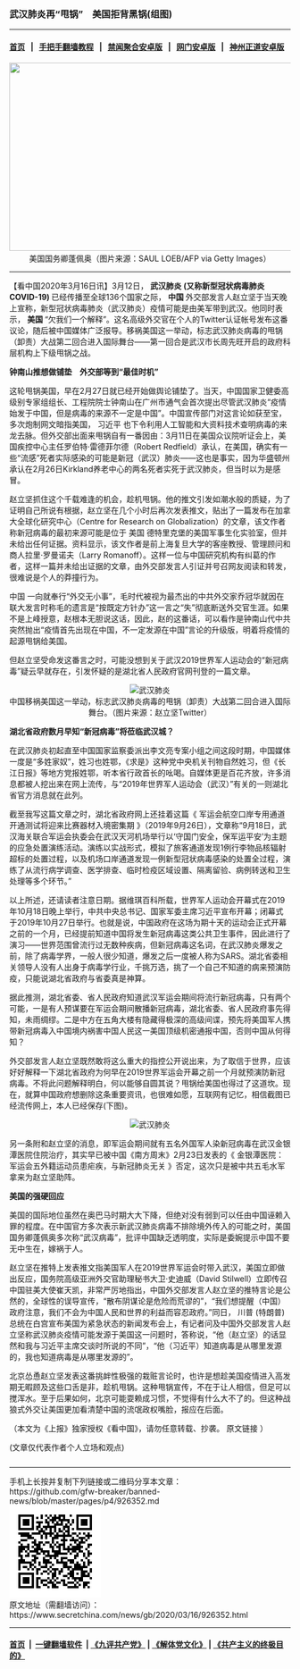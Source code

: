 ### 武汉肺炎再“甩锅”　美国拒背黑锅(组图)
------------------------

#### [首页](https://github.com/gfw-breaker/banned-news/blob/master/README.md) &nbsp;&nbsp;|&nbsp;&nbsp; [手把手翻墙教程](https://github.com/gfw-breaker/guides/wiki) &nbsp;&nbsp;|&nbsp;&nbsp; [禁闻聚合安卓版](https://github.com/gfw-breaker/bn-android) &nbsp;&nbsp;|&nbsp;&nbsp; [网门安卓版](https://github.com/oGate2/oGate) &nbsp;&nbsp;|&nbsp;&nbsp; [神州正道安卓版](https://github.com/SzzdOgate/update) 



<div class="article_right" style="fone-color:#000">
 <p style="text-align: center;">
  <img alt="" src="//img3.secretchina.com/pic/2020/2-20/p2631301a819018005-ss.jpg" style="height:337px; width:600px"/>
  <br>
   美国国务卿蓬佩奥（图片来源：SAUL LOEB/AFP via Getty Images）
   <span id="hideid" name="hideid" style="color:red;display:none;">
    <span href="https://www.secretchina.com">
    </span>
   </span>
  </br>
 </p>
 <div id="txt-mid1-t21-2017">
  

---


  </div>
 </div>
 <p>
  【看中国2020年3月16日讯】3月12日，
  <strong>
   <span href="https://www.secretchina.com/news/gb/tag/武汉肺炎" target="_blank">
    武汉肺炎
   </span>
   (又称新型冠状病毒肺炎 COVID-19)
  </strong>
  已经传播至全球136个国家之际，
  <strong>
   中国
  </strong>
  外交部发言人赵立坚于当天晚上宣称，新型冠状病毒肺炎（武汉肺炎）疫情可能是由美军带到武汉。他同时表示，
  <strong>
   美国
  </strong>
  “欠我们一个解释”。这名高级外交官在个人的Twitter认证帐号发布这番议论，随后被中国媒体广泛报导。移祸美国这一举动，标志武汉肺炎病毒的甩锅（卸责）大战第二回合进入国际舞台——第一回合是武汉市长周先旺开启的政府科层机构上下级甩锅之战。
  <span id="hideid" name="hideid" style="color:red;display:none;">
   <span href="https://www.secretchina.com">
   </span>
  </span>
 </p>
 <p>
  <strong>
   钟南山推想做铺垫　外交部等到“最佳时机”
  </strong>
 </p>
 <p>
  这轮甩锅美国，早在2月27日就已经开始做舆论铺垫了。当天，中国国家卫健委高级别专家组组长、工程院院士钟南山在广州市通气会首次提出尽管武汉肺炎“疫情始发于中国，但是病毒的来源不一定是中国”。中国宣传部门对这言论如获至宝，多次炮制网文暗指美国，
  <span href="https://www.secretchina.com/news/gb/tag/习近平" target="_blank">
   习近平
  </span>
  也下令利用人工智能和大资料技术查明病毒的来龙去脉。但外交部出面来甩锅自有一番因由：3月11日在美国众议院听证会上，美国疾控中心主任罗伯特‧雷德菲尔德（Robert Redfield）承认，在美国，确实有一些“流感”死者实际感染的可能是新冠（武汉）肺炎——这也是事实，因为华盛顿州承认在2月26日Kirkland养老中心的两名死者实死于武汉肺炎，但当时以为是感冒。
 </p>
 <p>
  赵立坚抓住这个千载难逢的机会，趁机甩锅。他的推文引发如潮水般的质疑，为了证明自己所说有根据，赵立坚在几个小时后再次发表推文，贴出了一篇发布在加拿大全球化研究中心（Centre for Research on Globalization）的文章，该文作者称新冠病毒的最初来源可能是位于
  <span href="https://www.secretchina.com/news/gb/tag/美国" target="_blank">
   美国
  </span>
  德特里克堡的美国军事生化实验室，但并未给出任何证据。资料显示，该文作者是前上海复旦大学的客座教授、管理顾问和商人拉里‧罗曼诺夫（Larry Romanoff）。这样一位与中国研究机构有纠葛的作者，这样一篇并未给出证据的文章，由外交部发言人引证并号召网友阅读和转发，很难说是个人的莽撞行为。
 </p>
 <p>
  <span href="https://www.secretchina.com/news/gb/tag/中国" target="_blank">
   中国
  </span>
  一向就奉行“外交无小事”，毛时代被视为最杰出的中共外交家乔冠华就因在联大发言时称毛的遗言是“按既定方针办”这一言之“失”彻底断送外交官生涯。如果不是上峰授意，赵根本无胆说这话，因此，赵的这番话，可以看作是钟南山代中共突然抛出“疫情首先出现在中国，不一定发源在中国”言论的升级版，明着将疫情的起源甩锅给美国。
 </p>
 <p>
  但赵立坚受命发这番言之时，可能没想到关于武汉2019世界军人运动会的“新冠病毒”疑云早就存在，引发怀疑的是湖北省人民政府官网刊登的一篇文章。
 </p>
 <p style="text-align: center;">
  <img alt="武汉肺炎" src="//img3.secretchina.com/pic/2020/3-16/p2648691a273139382-ss.jpg" style="height:399px; width:600px"/>
  <br>
   中国移祸美国这一举动，标志武汉肺炎病毒的甩锅（卸责）大战第二回合进入国际舞台。（图片来源：赵立坚Twitter）
  </br>
 </p>
 <p>
  <strong>
   湖北省政府数月早知“新冠病毒”将莅临武汉城？
  </strong>
 </p>
 <p>
  在武汉肺炎初起直至中国国家监察委派出李文亮专案小组之间这段时期，中国媒体一度是“多姓家奴”，姓习也姓鄂，《求是》这种党中央机关刊物自然姓习，但《长江日报》等地方党报姓鄂，听本省行政首长的吆喝。自媒体更是百花齐放，许多消息都被人挖出来在网上流传，与“2019年世界军人运动会（武汉）”有关的一则湖北省官方消息就在此列。
 </p>
 <p>
  截至我写这篇文章之时，湖北省政府网上还挂着这篇《
  <span href="http://www.hubei.gov.cn/zhuanti/2018zt/sjjrydh/201909/t20190926_1413656.shtml" target="_blank">
   军运会航空口岸专用通道开通测试将迎来比赛器材入境密集期
  </span>
  》（2019年9月26日），文章称“9月18日，武汉海关联合军运会执委会在武汉天河机场举行以‘守国门安全，保军运平安’为主题的应急处置演练活动。演练以实战形式，模拟了旅客通道发现1例行李物品核辐射超标的处置过程，以及机场口岸通道发现一例新型冠状病毒感染的处置全过程，演练了从流行病学调查、医学排查、临时检疫区域设置、隔离留验、病例转送和卫生处理等多个环节。”
 </p>
 <p>
  以上所述，还请读者注意日期。据维琪百科所载，世界军人运动会开幕式在2019年10月18日晚上举行，中共中央总书记、国家军委主席习近平宣布开幕；闭幕式于2019年10月27日举行。也就是说，中国政府在这场为期十天的运动会正式开幕之前的一个月，已经提前知道中国将发生新冠病毒这类公共卫生事件，因此进行了演习——世界范围曾流行过无数种疾病，但新冠病毒这名词，在武汉肺炎爆发之前，除了病毒学界，一般人很少知道，爆发之后一度被人称为SARS。湖北省委相关领导人没有人出身于病毒学行业，千挑万选，挑了一个自己不知道的病来预演防疫，只能说湖北省政府与省委真是神算。
 </p>
 <center>
  <div style="max-width: 632px;height:180px; display: none; text-align: center; margin: 0 auto; overflow: hidden;overflow-x: hidden;">
   <div id="taboola-midarticle-thumbnails" style="max-width: 632px;height:180px;overflow: hidden;overflow-x: hidden;">
   </div>
  </div>
  <div>
   <ins class="adsbygoogle" data-ad-client="ca-pub-1276641434651360" data-ad-format="fluid" data-ad-layout="in-article" data-ad-slot="5164544770" style="display:block; text-align:center;">
   </ins>
  </div>
 </center>
 <p>
  据此推测，湖北省委、省人民政府知道武汉军运会期间将流行新冠病毒，只有两个可能，一是有人预谋要在军运会期间散播新冠病毒，湖北省委、省人民政府事先得知，未雨绸缪。二是中方在五角大楼有隐藏得极深的高级间谍，预先将美国军人携带新冠病毒入中国境内祸害中国人民这一美国顶级机密通报中国，否则中国从何得知？
 </p>
 <p>
  外交部发言人赵立坚既然敢将这么重大的指控公开说出来，为了取信于世界，应该好好解释一下湖北省政府为何早在2019世界军运会开幕之前一个月就预演防新冠病毒。不将此问题解释明白，何以能够自圆其说？甩锅给美国也得过了这道坎。现在，就算中国政府想删除这条重要资讯，也很难如愿，互联网有记忆，相信截图已经流传网上，本人已经保存(下图)。
 </p>
 <p style="text-align: center;">
  <img alt="武汉肺炎" src="//img3.secretchina.com/pic/2020/3-16/p2648692a99301277-ss.jpg" style="height:491px; width:600px"/>
 </p>
 <p>
  另一条附和赵立坚的消息，即军运会期间就有五名外国军人染新冠病毒在武汉金银潭医院住院治疗，其实早已被中国《南方周末》2月23日发表的《
  <span href="https://www.infzm.com/contents/177493?fbclid=IwAR0H_5RWL1SbA78-4TkFUpgvdEjc4P8GvvXHsanVMCS9LUCEzxuwXnnPClY" target="_blank">
   金银潭医院：军运会五外籍运动员患疟疾，与新冠肺炎无关
  </span>
  》否定，这次只是被中共五毛水军拿来为赵立坚助阵。
 </p>
 <p>
  <strong>
   美国的强硬回应
  </strong>
 </p>
 <p>
  美国的国际地位虽然在奥巴马时期大大下降，但绝对没有弱到可以任由中国诬赖入罪的程度。在中国官方多次表示新武汉肺炎病毒不排除境外传入的可能之时，美国国务卿蓬佩奥多次称“武汉病毒”，批评中国缺乏透明度，实际是委婉提示中国不要无中生在，嫁祸于人。
 </p>
 <p>
  赵立坚在推特上发表推文指美国军人在2019世界军运会时带入武汉，美国立即做出反应，国务院高级亚洲外交官助理秘书大卫‧史迪威（David Stilwell）立即传召中国驻美大使崔天凯，非常严厉地指出，中国外交部发言人赵立坚的推特言论是公然的，全球性的误导宣传，“散布阴谋论是危险而荒谬的”，“我们想提醒（中国）政府注意，我们不会为中国人民和世界的利益而容忍政府。”同日，
  <span href="https://www.secretchina.com/news/gb/tag/川普" target="_blank">
   川普
  </span>
  (特朗普)总统在白宫宣布美国为紧急状态的新闻发布会上，有记者问及中国外交部发言人赵立坚称武汉肺炎疫情可能发源于美国这一问题时，答称说，“他（赵立坚）的话显然和我与习近平主席交谈时所说的不同”，“他（习近平）知道病毒是从哪里发源的，我也知道病毒是从哪里发源的”。
 </p>
 <p>
  北京怂恿赵立坚发表这番挑衅性极强的栽赃言论时，也许是想趁美国疫情进入高发期无暇顾及这些口舌是非，趁机甩锅。这种甩锅宣传，不在于让人相信，但足可以搅浑水。至于后果如何，北京可能耍赖成习惯，不觉得有什么大不了的。但这种战狼式外交让美国更加看清楚中国的流氓政权嘴脸，报应在后面。
 </p>
 <p>
  （本文为《上报》独家授权《看中国》，请勿任意转载、抄袭。
  <span href="https://www.upmedia.mg/news_info.php?SerialNo=83270" target="_blank">
   原文链接
  </span>
  ）
 </p>
 (文章仅代表作者个人立场和观点)
 <center>
  <div>
   <div id="txt-mid2-t22-2017" style="display: block;  max-height: 351px;  overflow: hidden;">
    <div id="SC-21xxx">
    </div>
    <ins class="adsbygoogle" data-ad-client="ca-pub-1276641434651360" data-ad-format="auto" data-ad-slot="4301710469" data-full-width-responsive="true" style="display:block">
    </ins>
   </div>
  </div>
 </center>
 <div style="padding-top:12px;">
 </div>
</div>

<hr/>
手机上长按并复制下列链接或二维码分享本文章：<br/>
https://github.com/gfw-breaker/banned-news/blob/master/pages/p4/926352.md <br/>
<a href='https://github.com/gfw-breaker/banned-news/blob/master/pages/p4/926352.md'><img src='https://github.com/gfw-breaker/banned-news/blob/master/pages/p4/926352.md.png'/></a> <br/>
原文地址（需翻墙访问）：https://www.secretchina.com/news/gb/2020/03/16/926352.html


------------------------
#### [首页](https://github.com/gfw-breaker/banned-news/blob/master/README.md) &nbsp;|&nbsp; [一键翻墙软件](https://github.com/gfw-breaker/nogfw/blob/master/README.md) &nbsp;| [《九评共产党》](https://github.com/gfw-breaker/9ping.md/blob/master/README.md#九评之一评共产党是什么) | [《解体党文化》](https://github.com/gfw-breaker/jtdwh.md/blob/master/README.md) | [《共产主义的终极目的》](https://github.com/gfw-breaker/gczydzjmd.md/blob/master/README.md)


<img src='http://gfw-breaker.win/banned-news/pages/p4/926352.md' width='0px' height='0px'/>